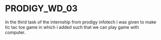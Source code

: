 # PRODIGY_WD_03
In the third task of the internship from prodigy infotech i was given to make tic tac toe game in which i added such that we can play game with computer.
